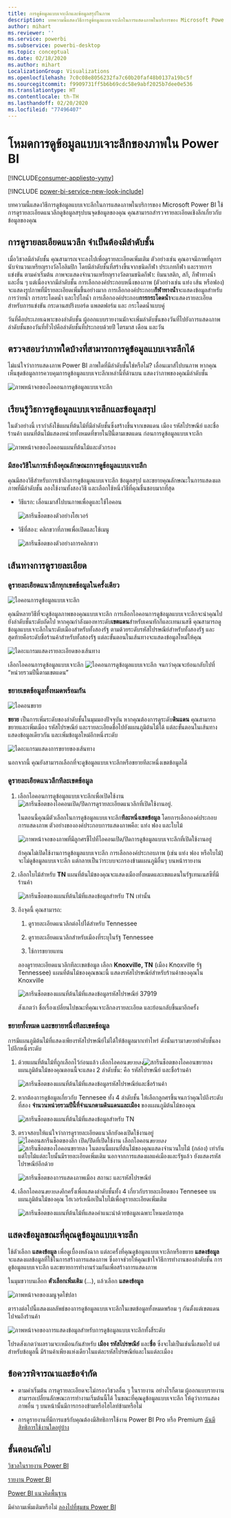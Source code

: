 ```yaml
---
title: การดูข้อมูลแบบเจาะลึกและข้อมูลสรุปในภาพ
description: บทความนี้แสดงวิธีการดูข้อมูลแบบเจาะลึกในการแสดงภาพในบริการของ Microsoft Power BI
author: mihart
ms.reviewer: ''
ms.service: powerbi
ms.subservice: powerbi-desktop
ms.topic: conceptual
ms.date: 02/18/2020
ms.author: mihart
LocalizationGroup: Visualizations
ms.openlocfilehash: 7c0c08e8056232fa7c60b20faf48b0137a19bc5f
ms.sourcegitcommit: f9909731ff5b6b69cdc58e9abf2025b7dee0e536
ms.translationtype: HT
ms.contentlocale: th-TH
ms.lasthandoff: 02/20/2020
ms.locfileid: "77496407"
---
```

# <a name="drill-mode-in-a-visual-in-power-bi"></a>โหมดการดูข้อมูลแบบเจาะลึกของภาพใน Power BI

[!INCLUDE[consumer-appliesto-yyny](../includes/consumer-appliesto-yyny.md)]

[!INCLUDE [power-bi-service-new-look-include](../includes/power-bi-service-new-look-include.md)]

บทความนี้แสดงวิธีการดูข้อมูลแบบเจาะลึกในการแสดงภาพในบริการของ Microsoft Power BI ใช้การดูรายละเอียดแนวลึกดูข้อมูลสรุปบนจุดข้อมูลของคุณ คุณสามารถสำรวจรายละเอียดเชิงลึกเกี่ยวกับข้อมูลของคุณ 

## <a name="drill-requires-a-hierarchy"></a>การดูรายละเอียดแนวลึก จำเป็นต้องมีลำดับชั้น

เมื่อวิชวลมีลำดับชั้น คุณสามารถเจาะลงไปเพื่อดูรายละเอียดเพิ่มเติม ตัวอย่างเช่น คุณอาจมีภาพที่ดูการนับจำนวนเหรียญรางวัลโอลิมปิก โดยมีลำดับชั้นที่สร้างขึ้นจากชนิดกีฬา ประเภทกีฬา และรายการแข่งขัน ตามค่าเริ่มต้น ภาพจะแสดงจำนวนเหรียญรางวัลตามชนิดกีฬา: ยิมนาสติก, สกี, กีฬาทางน้ำ และอื่น ๆ แต่เนื่องจากมีลำดับชั้น การเลือกองค์ประกอบหนึ่งของภาพ (ตัวอย่างเช่น แท่ง เส้น หรือฟอง) จะแสดงรูปภาพที่มีรายละเอียดเพิ่มขึ้นอย่างมาก การเลือกองค์ประกอบ**กีฬาทางน้ำ**จะแสดงข้อมูลสำหรับการว่ายน้ำ การกระโดดน้ำ และโปโลน้ำ  การเลือกองค์ประกอบ**การกระโดดน้ำ**จะแสดงรายละเอียดสำหรับการแข่งขัน กระดานสปริงบอร์ด แพลตฟอร์ม และ กระโดดน้ำแบบคู่

วันที่คือประเภทเฉพาะของลำดับชั้น  ผู้ออกแบบรายงานมักจะเพิ่มลำดับชั้นของวันที่ไปยังการแสดงภาพ ลำดับชั้นของวันที่ทั่วไปคือลำดับชั้นที่ประกอบด้วยปี ไตรมาส เดือน และวัน 

## <a name="figure-out-which-visuals-can-be-drilled"></a>ตรวจสอบว่าภาพใดบ้างที่สามารถการดูข้อมูลแบบเจาะลึกได้
ไม่แน่ใจว่าการแสดงภาพ Power BI ภาพใดที่มีลำดับชั้นใช่หรือไม่? เลื่อนเมาส์ไปบนภาพ หากคุณเห็นชุดข้อมูลการควบคุมการดูข้อมูลแบบเจาะลึกเหล่านี้ที่ด้านบน แสดงว่าภาพของคุณมีลำดับชั้น

![ภาพหน้าจอของไอคอนการดูข้อมูลแบบเจาะลึก](./media/end-user-drill/power-bi-drill-icons.png)  


## <a name="learn-how-to-drill-down-and-up"></a>เรียนรู้วิธการดูข้อมูลแบบเจาะลึกและข้อมูลสรุป

ในตัวอย่างนี้ เรากำลังใช้แผนที่ต้นไม้ที่มีลำดับชั้นซึ่งสร้างขึ้นจากเขตแดน เมือง รหัสไปรษณีย์ และชื่อร้านค้า แผนที่ต้นไม้แสดงหน่วยทั้งหมดที่ขายในปีนี้ตามเขตแดน ก่อนการดูข้อมูลแบบเจาะลึก 

![ภาพหน้าจอของไอคอนแผนที่ต้นไม้และตัวกรอง](./media/end-user-drill/power-bi-treemaps.png)  


### <a name="two-ways-to-access-the-drill-features"></a>มีสองวิธีในการเข้าถึงคุณลักษณะการดูข้อมูลแบบเจาะลึก

คุณมีสองวิธีสำหรับการเข้าถึงการดูข้อมูลแบบเจาะลึก ข้อมูลสรุป และขยายคุณลักษณะในการแสดงผลภาพที่มีลำดับชั้น ลองใช้งานทั้งสองวิธี และเลือกใช้หนึ่งวิธีที่คุณชื่นชอบมากที่สุด

- วิธีแรก: เลื่อนเมาส์ไปบนภาพเพื่อดูและใช้ไอคอน  

    ![สกรีนช็อตของตัวอย่างโฮเวอร์](./media/end-user-drill/power-bi-hover.png)

- วิธีที่สอง: คลิกขวาที่ภาพเพื่อเปิดและใช้เมนู

    ![สกรีนช็อตของตัวอย่างการคลิกขวา](./media/end-user-drill/power-bi-drill-menu.png)



## <a name="drill-pathways"></a>เส้นทางการดูรายละเอียด

### <a name="drill-down-all-fields-at-once"></a>ดูรายละเอียดแนวลึกทุกเขตข้อมูลในครั้งเดียว
![ไอคอนการดูข้อมูลแบบเจาะลึก](./media/end-user-drill/power-bi-drill-icon3.png)

คุณมีหลายวิธีที่จะดูข้อมูลภาพของคุณแบบเจาะลึก การเลือกไอคอนการดูข้อมูลแบบเจาะลึกจะนำคุณไปยังลำดับชั้นระดับถัดไป หากคุณกำลังมองหาระดับ**เขตแดน**สำหรับเคนทักกีและเทนเนสซี คุณสามารถดูข้อมูลแบบเจาะลึกในระดับเมืองสำหรับทั้งสองรัฐ ตามด้วยระดับรหัสไปรษณีย์สำหรับทั้งสองรัฐ และสุดท้ายคือระดับชื่อร้านค้าสำหรับทั้งสองรัฐ แต่ละขั้นตอนในเส้นทางจะแสดงข้อมูลใหม่ให้คุณ

![ไดอะแกรมแสดงรายละเอียดของเส้นทาง](./media/end-user-drill/power-bi-drill-path.png)

เลือกไอคอนการดูข้อมูลแบบเจาะลึก ![ไอคอนการดูข้อมูลแบบเจาะลึก](./media/end-user-drill/power-bi-drill-icon5.png) จนกว่าคุณจะย้อนกลับไปที่ “หน่วยรวมปีนี้ตามเขตแดน”

### <a name="expand-all-fields-at-once"></a>ขยายเขตข้อมูลทั้งหมดพร้อมกัน
![ไอคอนขยาย](./media/end-user-drill/power-bi-drill-icon6.png)

**ขยาย** เป็นการเพิ่มระดับของลำดับชั้นในมุมมองปัจจุบัน หากคุณต้องการดูระดับ**ดินแดน** คุณสามารถขยายและเพิ่มเมือง รหัสไปรษณีย์ และรายละเอียดชื่อไปยังแผนภูมิต้นไม้ได้ แต่ละขั้นตอนในเส้นทางแสดงข้อมูลเดียวกัน และเพิ่มข้อมูลใหม่อีกหนึ่งระดับ

![ไดอะแกรมแสดงการขยายของเส้นทาง](./media/end-user-drill/power-bi-expand-path.png)

นอกจากนี้ คุณยังสามารถเลือกที่จะดูข้อมูลแบบเจาะลึกหรือขยายทีละหนึ่งเขตข้อมูลได้


### <a name="drill-down-one-field-at-a-time"></a>ดูรายละเอียดแนว﻿ลึกทีละเขตข้อมูล


1. เลือกไอคอนการดูข้อมูลแบบเจาะลึกเพื่อเปิดใช้งาน ![สกรีนช็อตของไอคอนเปิด/ปิดการดูรายละเอียดแนวลึกที่เปิดใช้งานอยู่](./media/end-user-drill/power-bi-drill-icon2.png).

    ในตอนนี้คุณมีตัวเลือกในการดูข้อมูลแบบเจาะลึก**ทีละหนึ่งเขตข้อมูล** โดยการเลือกองค์ประกอบการแสดงภาพ ตัวอย่างขององค์ประกอบการแสดงภาพคือ: แท่ง ฟอง และใบไม้

    ![ภาพหน้าจอของภาพที่มีลูกศรชี้ไปที่ไอคอนเปิด/ปิดการดูข้อมูลแบบเจาะลึกที่เปิดใช้งานอยู่](media/end-user-drill/power-bi-drill-icon-selected.png)

    ถ้าคุณไม่เปิดใช้งานการดูข้อมูลแบบเจาะลึก การเลือกองค์ประกอบภาพ (เช่น แท่ง ฟอง หรือใบไม้) จะไม่ดูข้อมูลแบบเจาะลึก แต่กลายเป็นว่าระบบจะกรองข้ามแผนภูมิอื่นๆ บนหน้ารายงาน

1. เลือกใบไม้สำหรับ **TN** แผนที่ต้นไม้ของคุณจะแสดงเมืองทั้งหมดและเขตแดนในรัฐเทนเนสซีที่มีร้านค้า

    ![สกรีนช็อตของแผนที่ต้นไม้ที่แสดงข้อมูลสำหรับ TN เท่านั้น](media/end-user-drill/power-bi-drill-down-one.png)

1. ถึงจุดนี้ คุณสามารถ:

    1. ดูรายละเอียดแนวลึกต่อไปได้สำหรับ Tennessee

    1. ดูรายละเอียดแนวลึกสำหรับเมืองที่ระบุในรัฐ Tennessee

    1. ใช้การขยายแทน

    ลองดูรายละเอียดแนวลึกทีละเขตข้อมูล  เลือก **Knoxville, TN** (เมือง Knoxville รัฐ Tennessee) แผนที่ต้นไม้ของคุณขณะนี้ แสดงรหัสไปรษณีย์สำหรับร้านค้าของคุณใน Knoxville

    ![สกรีนช็อตของแผนที่ต้นไม้ที่แสดงข้อมูลรหัสไปรษณีย์ 37919](media/end-user-drill/power-bi-drill-two.png)

    สังเกตว่า ชื่อเรื่องเปลี่ยนไปขณะที่คุณเจาะลึกลงรายละเอียด และย้อนกลับขึ้นมาอีกครั้ง

### <a name="expand-all-and-expand-one-field-at-a-time"></a>ขยายทั้งหมด และขยายหนึ่งทีละเขตข้อมูล

การมีแผนภูมิต้นไม้ที่แสดงเพียงรหัสไปรษณีย์ไม่ได้ให้ข้อมูลมากเท่าไหร่  ดังนั้นเรามา*ขยาย*ลำดับชั้นลงไปอีกหนึ่งระดับ  

1. ด้วยแผนที่ต้นไม้ที่ถูกเลือกไว้ก่อนแล้ว เลือกไอคอน*ขยายลง*![สกรีนช็อตของไอคอนขยายลง](./media/end-user-drill/power-bi-drill-icon6.png) แผนภูมิต้นไม้ของคุณตอนนี้จะแสดง 2 ลำดับชั้น: คือ รหัสไปรษณีย์ และชื่อร้านค้า

    ![สกรีนช็อตของแผนที่ต้นไม้ที่แสดงข้อมูลรหัสไปรษณีย์และชื่อร้านค้า](./media/end-user-drill/power-bi-expand-one.png)

1. หากต้องการดูข้อมูลเกี่ยวกับ Tennesee ทั้ง 4 ลำดับชั้น ให้เลือกลูกศรขึ้นจนกว่าคุณไปถึงระดับที่สอง **จำนวนหน่วยรวมปีนี้ที่จำแนกตามดินแดนและเมือง** ของแผนภูมิต้นไม้ของคุณ

    ![สกรีนช็อตของแผนที่ต้นไม้ที่แสดงข้อมูลสำหรับ TN](media/end-user-drill/power-bi-expand-two.png)

1. ตรวจสอบให้แน่ใจว่าการดูรายละเอียดแนวลึกยังคงเปิดใช้งานอยู่![ไอคอนสกรีนช็อตของลึก เปิด/ปิดที่เปิดใช้งาน](./media/end-user-drill/power-bi-drill-icon2.png) เลือกไอคอน*ขยายลง*![สกรีนช็อตของไอคอนขยายลง](./media/end-user-drill/power-bi-drill-icon6.png) ในตอนนี้แผนที่ต้นไม้ของคุณแสดงจำนวนใบไม้ (กล่อง) เท่ากัน แต่ใบไม้แต่ละใบนั้นมีรายละเอียดเพิ่มเติม นอกจากการแสดงผลแค่เมืองและรัฐแล้ว ยังแสดงรหัสไปรษณีย์อีกด้วย

    ![สกรีนช็อตของการแสดงภาพเมือง สถานะ และรหัสไปรษณีย์](./media/end-user-drill/power-bi-expand-three.png)

1. เลือกไอคอน*ขยายลง*อีกครั้งเพื่อแสดงลำดับชั้นทั้ง 4 เกี่ยวกับรายละเอียดของ Tennesee บนแผนภูมิต้นไม้ของคุณ โฮเวอร์เหนือเป็นใบไม้เพื่อดูรายละเอียดเพิ่มเติม

    ![สกรีนช็อตของแผนที่ต้นไม้ที่แสดงคำแนะนำด้วยข้อมูลเฉพาะโหนดปลายสุด](./media/end-user-drill/power-bi-expand-all.png)

## <a name="show-the-data-as-you-drill"></a>แสดงข้อมูลขณะที่คุณดูข้อมูลแบบเจาะลึก
ใช้ตัวเลือก **แสดงข้อมูล** เพื่อดูเบื้องหลังฉาก แต่ละครั้งที่คุณดูข้อมูลแบบเจาะลึกหรือขยาย **แสดงข้อมูล**จะแสดงผลข้อมูลที่ใช้ในการสร้างการแสดงภาพ ซึ่งอาจช่วยให้คุณเข้าใจวิธีการทำงานของลำดับชั้น การดูข้อมูลแบบเจาะลึก และขยายการทำงานร่วมกันเพื่อสร้างการแสดงภาพ 

ในมุมขวาบนเลือก **ตัวเลือกเพิ่มเติม** (...), แล้วเลือก **แสดงข้อมูล** 

![ภาพหน้าจอของเมนูจุดไข่ปลา](./media/end-user-drill/power-bi-ellipses.png)

ตารางต่อไปนี้แสดงผลลัพธ์ของการดูข้อมูลแบบเจาะลึกในเขตข้อมูลทั้งหมดพร้อม ๆ กันตั้งแต่เขตแดนไปจนถึงร้านค้า  


![ภาพหน้าจอของการแสดงข้อมูลสำหรับการดูข้อมูลแบบเจาะลึกทั้งสี่ระดับ](./media/end-user-drill/power-bi-show-data.png)

โปรดสังเกตว่าผลรวมจะเหมือนกันสำหรับ **เมือง** **รหัสไปรษณีย์** และ**ชื่อ** ซึ่งจะไม่เป็นเช่นนี้เสมอไป  แต่สำหรับข้อมูลนี้ มีร้านค้าเพียงแห่งเดียวในแต่ละรหัสไปรษณีย์และในแต่ละเมือง  



## <a name="considerations-and-limitations"></a>ข้อควรพิจารณาและข้อจำกัด
- ตามค่าเริ่มต้น การดูรายละเอียดจะไม่กรองวิชวลอื่น ๆ ในรายงาน อย่างไรก็ตาม ผู้ออกแบบรายงานสามารถเปลี่ยนลักษณะการทำงานเริ่มต้นนี้ได้ ในขณะที่คุณดูข้อมูลแบบเจาะลึก ให้ดูว่าการแสดงภาพอื่น ๆ บนหน้านั้นมีการกรองข้ามหรือไฮไลท์ข้ามหรือไม่

- การดูรายงานที่มีการแชร์กับคุณต้องมีสิทธิการใช้งาน Power BI Pro หรือ Premium [ฉันมีสิทธิการใช้งานใดอยู่บ้าง](end-user-license.md)


## <a name="next-steps"></a>ขั้นตอนถัดไป

[วิชวลในรายงาน Power BI](../visuals/power-bi-report-visualizations.md)

[รายงาน Power BI](end-user-reports.md)

[Power BI แนวคิดพื้นฐาน](end-user-basic-concepts.md)

มีคำถามเพิ่มเติมหรือไม่ [ลองไปที่ชุมชน Power BI](https://community.powerbi.com/)
